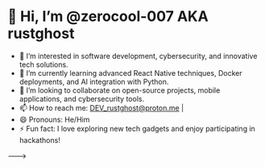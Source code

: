 # 👋 Hi, I’m @zerocool-007 AKA rustghost

- 👀 I’m interested in software development, cybersecurity, and innovative tech solutions.
- 🌱 I’m currently learning advanced React Native techniques, Docker deployments, and AI integration with Python.
- 💞️ I’m looking to collaborate on open-source projects, mobile applications, and cybersecurity tools.
- 📫 How to reach me:  DEV_rustghost@proton.me |
- 😄 Pronouns: He/Him
- ⚡ Fun fact: I love exploring new tech gadgets and enjoy participating in hackathons!

--->

